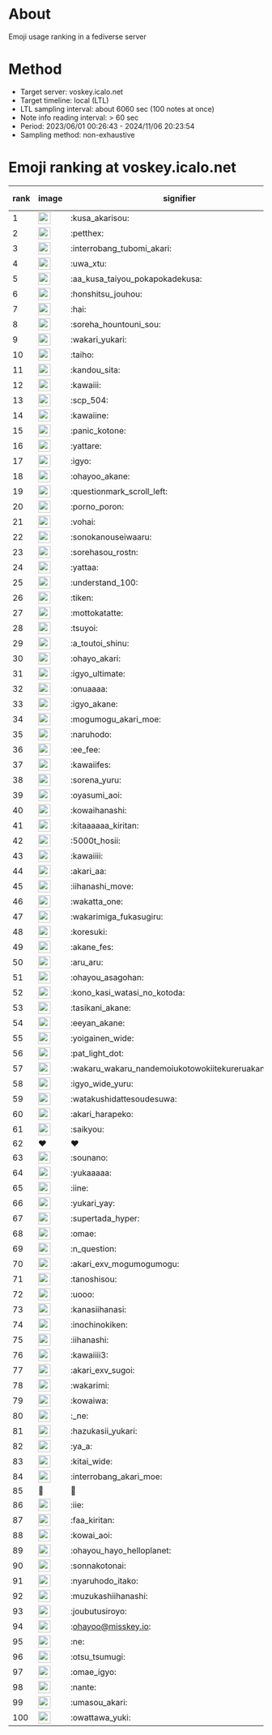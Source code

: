 # About
Emoji usage ranking in a fediverse server

# Method
- Target server: voskey.icalo.net
- Target timeline: local (LTL)
- LTL sampling interval: about 6060 sec (100 notes at once)
- Note info reading interval: > 60 sec
- Period: 2023/06/01 00:26:43 - 2024/11/06 20:23:54 
- Sampling method: non-exhaustive

# Emoji ranking at voskey.icalo.net

|rank|image|signifier|type|frequency score|
|----|----|----|----|----|
|1|<img height="24" src="https://voskey.icalo.net/emoji/kusa_akarisou.webp">|:kusa_akarisou:|custom|33990|
|2|<img height="24" src="https://voskey.icalo.net/emoji/petthex.webp">|:petthex:|custom|26581|
|3|<img height="24" src="https://voskey.icalo.net/emoji/interrobang_tubomi_akari.webp">|:interrobang_tubomi_akari:|custom|13941|
|4|<img height="24" src="https://voskey.icalo.net/emoji/uwa_xtu.webp">|:uwa_xtu:|custom|12406|
|5|<img height="24" src="https://voskey.icalo.net/emoji/aa_kusa_taiyou_pokapokadekusa.webp">|:aa_kusa_taiyou_pokapokadekusa:|custom|10934|
|6|<img height="24" src="https://voskey.icalo.net/emoji/honshitsu_jouhou.webp">|:honshitsu_jouhou:|custom|9935|
|7|<img height="24" src="https://voskey.icalo.net/emoji/hai.webp">|:hai:|custom|8444|
|8|<img height="24" src="https://voskey.icalo.net/emoji/soreha_hountouni_sou.webp">|:soreha_hountouni_sou:|custom|7348|
|9|<img height="24" src="https://voskey.icalo.net/emoji/wakari_yukari.webp">|:wakari_yukari:|custom|7085|
|10|<img height="24" src="https://voskey.icalo.net/emoji/taiho.webp">|:taiho:|custom|6891|
|11|<img height="24" src="https://voskey.icalo.net/emoji/kandou_sita.webp">|:kandou_sita:|custom|6650|
|12|<img height="24" src="https://voskey.icalo.net/emoji/kawaiii.webp">|:kawaiii:|custom|6451|
|13|<img height="24" src="https://voskey.icalo.net/emoji/scp_504.webp">|:scp_504:|custom|5940|
|14|<img height="24" src="https://voskey.icalo.net/emoji/kawaiine.webp">|:kawaiine:|custom|5776|
|15|<img height="24" src="https://voskey.icalo.net/emoji/panic_kotone.webp">|:panic_kotone:|custom|5090|
|16|<img height="24" src="https://voskey.icalo.net/emoji/yattare.webp">|:yattare:|custom|4859|
|17|<img height="24" src="https://voskey.icalo.net/emoji/igyo.webp">|:igyo:|custom|4758|
|18|<img height="24" src="https://voskey.icalo.net/emoji/ohayoo_akane.webp">|:ohayoo_akane:|custom|4735|
|19|<img height="24" src="https://voskey.icalo.net/emoji/questionmark_scroll_left.webp">|:questionmark_scroll_left:|custom|4699|
|20|<img height="24" src="https://voskey.icalo.net/emoji/porno_poron.webp">|:porno_poron:|custom|4519|
|21|<img height="24" src="https://voskey.icalo.net/emoji/vohai.webp">|:vohai:|custom|4345|
|22|<img height="24" src="https://voskey.icalo.net/emoji/sonokanouseiwaaru.webp">|:sonokanouseiwaaru:|custom|4327|
|23|<img height="24" src="https://voskey.icalo.net/emoji/sorehasou_rostn.webp">|:sorehasou_rostn:|custom|4272|
|24|<img height="24" src="https://voskey.icalo.net/emoji/yattaa.webp">|:yattaa:|custom|3988|
|25|<img height="24" src="https://voskey.icalo.net/emoji/understand_100.webp">|:understand_100:|custom|3765|
|26|<img height="24" src="https://voskey.icalo.net/emoji/tiken.webp">|:tiken:|custom|3746|
|27|<img height="24" src="https://voskey.icalo.net/emoji/mottokatatte.webp">|:mottokatatte:|custom|3717|
|28|<img height="24" src="https://voskey.icalo.net/emoji/tsuyoi.webp">|:tsuyoi:|custom|3639|
|29|<img height="24" src="https://voskey.icalo.net/emoji/a_toutoi_shinu.webp">|:a_toutoi_shinu:|custom|3517|
|30|<img height="24" src="https://voskey.icalo.net/emoji/ohayo_akari.webp">|:ohayo_akari:|custom|3268|
|31|<img height="24" src="https://voskey.icalo.net/emoji/igyo_ultimate.webp">|:igyo_ultimate:|custom|3223|
|32|<img height="24" src="https://voskey.icalo.net/emoji/onuaaaa.webp">|:onuaaaa:|custom|3221|
|33|<img height="24" src="https://voskey.icalo.net/emoji/igyo_akane.webp">|:igyo_akane:|custom|3052|
|34|<img height="24" src="https://voskey.icalo.net/emoji/mogumogu_akari_moe.webp">|:mogumogu_akari_moe:|custom|2991|
|35|<img height="24" src="https://voskey.icalo.net/emoji/naruhodo.webp">|:naruhodo:|custom|2973|
|36|<img height="24" src="https://voskey.icalo.net/emoji/ee_fee.webp">|:ee_fee:|custom|2921|
|37|<img height="24" src="https://voskey.icalo.net/emoji/kawaiifes.webp">|:kawaiifes:|custom|2895|
|38|<img height="24" src="https://voskey.icalo.net/emoji/sorena_yuru.webp">|:sorena_yuru:|custom|2815|
|39|<img height="24" src="https://voskey.icalo.net/emoji/oyasumi_aoi.webp">|:oyasumi_aoi:|custom|2806|
|40|<img height="24" src="https://voskey.icalo.net/emoji/kowaihanashi.webp">|:kowaihanashi:|custom|2791|
|41|<img height="24" src="https://voskey.icalo.net/emoji/kitaaaaaa_kiritan.webp">|:kitaaaaaa_kiritan:|custom|2759|
|42|<img height="24" src="https://voskey.icalo.net/emoji/5000t_hosii.webp">|:5000t_hosii:|custom|2600|
|43|<img height="24" src="https://voskey.icalo.net/emoji/kawaiiii.webp">|:kawaiiii:|custom|2550|
|44|<img height="24" src="https://voskey.icalo.net/emoji/akari_aa.webp">|:akari_aa:|custom|2548|
|45|<img height="24" src="https://voskey.icalo.net/emoji/iihanashi_move.webp">|:iihanashi_move:|custom|2502|
|46|<img height="24" src="https://voskey.icalo.net/emoji/wakatta_one.webp">|:wakatta_one:|custom|2493|
|47|<img height="24" src="https://voskey.icalo.net/emoji/wakarimiga_fukasugiru.webp">|:wakarimiga_fukasugiru:|custom|2482|
|48|<img height="24" src="https://voskey.icalo.net/emoji/koresuki.webp">|:koresuki:|custom|2429|
|49|<img height="24" src="https://voskey.icalo.net/emoji/akane_fes.webp">|:akane_fes:|custom|2424|
|50|<img height="24" src="https://voskey.icalo.net/emoji/aru_aru.webp">|:aru_aru:|custom|2402|
|51|<img height="24" src="https://voskey.icalo.net/emoji/ohayou_asagohan.webp">|:ohayou_asagohan:|custom|2396|
|52|<img height="24" src="https://voskey.icalo.net/emoji/kono_kasi_watasi_no_kotoda.webp">|:kono_kasi_watasi_no_kotoda:|custom|2358|
|53|<img height="24" src="https://voskey.icalo.net/emoji/tasikani_akane.webp">|:tasikani_akane:|custom|2338|
|54|<img height="24" src="https://voskey.icalo.net/emoji/eeyan_akane.webp">|:eeyan_akane:|custom|2271|
|55|<img height="24" src="https://voskey.icalo.net/emoji/yoigainen_wide.webp">|:yoigainen_wide:|custom|2228|
|56|<img height="24" src="https://voskey.icalo.net/emoji/pat_light_dot.webp">|:pat_light_dot:|custom|2219|
|57|<img height="24" src="https://voskey.icalo.net/emoji/wakaru_wakaru_nandemoiukotowokiitekureruakanetyan.webp">|:wakaru_wakaru_nandemoiukotowokiitekureruakanetyan:|custom|2206|
|58|<img height="24" src="https://voskey.icalo.net/emoji/igyo_wide_yuru.webp">|:igyo_wide_yuru:|custom|2204|
|59|<img height="24" src="https://voskey.icalo.net/emoji/watakushidattesoudesuwa.webp">|:watakushidattesoudesuwa:|custom|2182|
|60|<img height="24" src="https://voskey.icalo.net/emoji/akari_harapeko.webp">|:akari_harapeko:|custom|2179|
|61|<img height="24" src="https://voskey.icalo.net/emoji/saikyou.webp">|:saikyou:|custom|2140|
|62|❤|❤|unicode|2100|
|63|<img height="24" src="https://voskey.icalo.net/emoji/sounano.webp">|:sounano:|custom|2018|
|64|<img height="24" src="https://voskey.icalo.net/emoji/yukaaaaa.webp">|:yukaaaaa:|custom|2008|
|65|<img height="24" src="https://voskey.icalo.net/emoji/iine.webp">|:iine:|custom|1944|
|66|<img height="24" src="https://voskey.icalo.net/emoji/yukari_yay.webp">|:yukari_yay:|custom|1906|
|67|<img height="24" src="https://voskey.icalo.net/emoji/supertada_hyper.webp">|:supertada_hyper:|custom|1862|
|68|<img height="24" src="https://voskey.icalo.net/emoji/omae.webp">|:omae:|custom|1854|
|69|<img height="24" src="https://voskey.icalo.net/emoji/n_question.webp">|:n_question:|custom|1846|
|70|<img height="24" src="https://voskey.icalo.net/emoji/akari_exv_mogumogumogu.webp">|:akari_exv_mogumogumogu:|custom|1822|
|71|<img height="24" src="https://voskey.icalo.net/emoji/tanoshisou.webp">|:tanoshisou:|custom|1819|
|72|<img height="24" src="https://voskey.icalo.net/emoji/uooo.webp">|:uooo:|custom|1752|
|73|<img height="24" src="https://voskey.icalo.net/emoji/kanasiihanasi.webp">|:kanasiihanasi:|custom|1745|
|74|<img height="24" src="https://voskey.icalo.net/emoji/inochinokiken.webp">|:inochinokiken:|custom|1687|
|75|<img height="24" src="https://voskey.icalo.net/emoji/iihanashi.webp">|:iihanashi:|custom|1680|
|76|<img height="24" src="https://voskey.icalo.net/emoji/kawaiiii3.webp">|:kawaiiii3:|custom|1669|
|77|<img height="24" src="https://voskey.icalo.net/emoji/akari_exv_sugoi.webp">|:akari_exv_sugoi:|custom|1663|
|78|<img height="24" src="https://voskey.icalo.net/emoji/wakarimi.webp">|:wakarimi:|custom|1654|
|79|<img height="24" src="https://voskey.icalo.net/emoji/kowaiwa.webp">|:kowaiwa:|custom|1639|
|80|<img height="24" src="https://voskey.icalo.net/emoji/_ne.webp">|:_ne:|custom|1612|
|81|<img height="24" src="https://voskey.icalo.net/emoji/hazukasii_yukari.webp">|:hazukasii_yukari:|custom|1592|
|82|<img height="24" src="https://voskey.icalo.net/emoji/ya_a.webp">|:ya_a:|custom|1589|
|83|<img height="24" src="https://voskey.icalo.net/emoji/kitai_wide.webp">|:kitai_wide:|custom|1586|
|84|<img height="24" src="https://voskey.icalo.net/emoji/interrobang_akari_moe.webp">|:interrobang_akari_moe:|custom|1576|
|85|🤔|🤔|unicode|1549|
|86|<img height="24" src="https://voskey.icalo.net/emoji/iie.webp">|:iie:|custom|1540|
|87|<img height="24" src="https://voskey.icalo.net/emoji/faa_kiritan.webp">|:faa_kiritan:|custom|1536|
|88|<img height="24" src="https://voskey.icalo.net/emoji/kowai_aoi.webp">|:kowai_aoi:|custom|1518|
|89|<img height="24" src="https://voskey.icalo.net/emoji/ohayou_hayo_helloplanet.webp">|:ohayou_hayo_helloplanet:|custom|1512|
|90|<img height="24" src="https://voskey.icalo.net/emoji/sonnakotonai.webp">|:sonnakotonai:|custom|1483|
|91|<img height="24" src="https://voskey.icalo.net/emoji/nyaruhodo_itako.webp">|:nyaruhodo_itako:|custom|1475|
|92|<img height="24" src="https://voskey.icalo.net/emoji/muzukashiihanashi.webp">|:muzukashiihanashi:|custom|1426|
|93|<img height="24" src="https://voskey.icalo.net/emoji/joubutusiroyo.webp">|:joubutusiroyo:|custom|1420|
|94|<img height="24" src="https://voskey.icalo.net/emoji/ohayoo.webp">|:ohayoo@misskey.io:|custom|1417|
|95|<img height="24" src="https://voskey.icalo.net/emoji/ne.webp">|:ne:|custom|1409|
|96|<img height="24" src="https://voskey.icalo.net/emoji/otsu_tsumugi.webp">|:otsu_tsumugi:|custom|1369|
|97|<img height="24" src="https://voskey.icalo.net/emoji/omae_igyo.webp">|:omae_igyo:|custom|1341|
|98|<img height="24" src="https://voskey.icalo.net/emoji/nante.webp">|:nante:|custom|1327|
|99|<img height="24" src="https://voskey.icalo.net/emoji/umasou_akari.webp">|:umasou_akari:|custom|1312|
|100|<img height="24" src="https://voskey.icalo.net/emoji/owattawa_yuki.webp">|:owattawa_yuki:|custom|1273|
